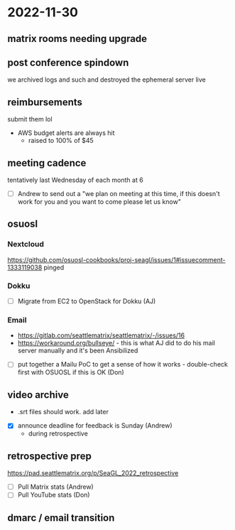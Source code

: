 # 2022-11-30

## matrix rooms needing upgrade

## post conference spindown

we archived logs and such and destroyed the ephemeral server live

## reimbursements

submit them lol

- AWS budget alerts are always hit
	- raised to 100% of $45

## meeting cadence

tentatively last Wednesday of each month at 6

- [ ] Andrew to send out a "we plan on meeting at this time, if this doesn't work for you and you want to come please let us know"

## osuosl

### Nextcloud

https://github.com/osuosl-cookbooks/proj-seagl/issues/1#issuecomment-1333119038 pinged

### Dokku

- [ ] Migrate from EC2 to OpenStack for Dokku (AJ)

### Email
- https://gitlab.com/seattlematrix/seattlematrix/-/issues/16
- https://workaround.org/bullseye/ - this is what AJ did to do his mail server manually and it's been Ansibilized

- [ ] put together a Mailu PoC to get a sense of how it works - double-check first with OSUOSL if this is OK (Don)

## video archive

- .srt files should work. add later
- [x] announce deadline for feedback is Sunday (Andrew)
	- during retrospective

## retrospective prep

https://pad.seattlematrix.org/p/SeaGL_2022_retrospective

- [ ] Pull Matrix stats (Andrew)
- [ ] Pull YouTube stats (Don)

## dmarc / email transition

